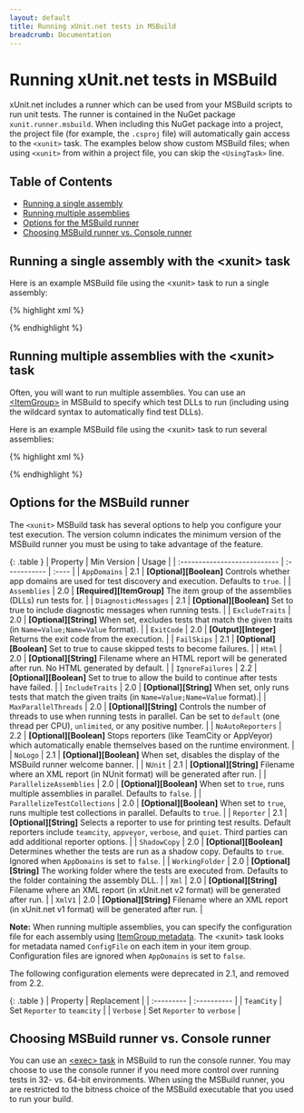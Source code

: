 ```yaml
---
layout: default
title: Running xUnit.net tests in MSBuild
breadcrumb: Documentation
---
```

# Running xUnit.net tests in MSBuild

xUnit.net includes a runner which can be used from your MSBuild scripts to run unit tests. The runner is contained in the NuGet package `xunit.runner.msbuild`. When including this NuGet package into a project, the project file (for example, the `.csproj` file) will automatically gain access to the `<xunit>` task. The examples below show custom MSBuild files; when using `<xunit>` from within a project file, you can skip the `<UsingTask>` line.

## Table of Contents
* [Running a single assembly](#single)
* [Running multiple assemblies](#multiple)
* [Options for the MSBuild runner](#options)
* [Choosing MSBuild runner vs. Console runner](#choosing)

## <a id="single"></a>Running a single assembly with the &lt;xunit&gt; task

Here is an example MSBuild file using the &lt;xunit&gt; task to run a single assembly:

{% highlight xml %}
<Project
    DefaultTargets="Test"
    xmlns="http://schemas.microsoft.com/developer/msbuild/2003">

  <UsingTask
    AssemblyFile="path\to\xunit.runner.msbuild.dll"
    TaskName="Xunit.Runner.MSBuild.xunit"/>

  <Target Name="Test">
    <xunit Assemblies="path\to\MyTests.dll" />
  </Target>

</Project>
{% endhighlight %}

## <a id="multiple"></a>Running multiple assemblies with the &lt;xunit&gt; task

Often, you will want to run multiple assemblies. You can use an [&lt;ItemGroup&gt;](https://msdn.microsoft.com/en-us/library/646dk05y.aspx) in MSBuild to specify which test DLLs to run (including using the wildcard syntax to automatically find test DLLs).

Here is an example MSBuild file using the &lt;xunit&gt; task to run several assemblies:

{% highlight xml %}
<Project
    DefaultTargets="Test"
    xmlns="http://schemas.microsoft.com/developer/msbuild/2003">

  <UsingTask
    AssemblyFile="path\to\xunit.runner.msbuild.dll"
    TaskName="Xunit.Runner.MSBuild.xunit" />

  <ItemGroup>
    <TestAssemblies Include="**\bin\Release\*.tests.dll" />
  </ItemGroup>

  <Target Name="Test">
    <xunit Assemblies="@(TestAssemblies)" />
  </Target>

</Project>
{% endhighlight %}

## <a id="options"></a>Options for the MSBuild runner

The `<xunit>` MSBuild task has several options to help you configure your test execution. The version column indicates the minimum version of the MSBuild runner you must be using to take advantage of the feature.

{: .table }
| Property                     | Min&nbsp;Version    | Usage |
| :--------------------------- | :----------- | :---- |
| `AppDomains`                 | 2.1        | **[Optional][Boolean]** Controls whether app domains are used for test discovery and execution. Defaults to `true`. |
| `Assemblies`                 | 2.0        | **[Required][ItemGroup]** The item group of the assemblies (DLLs) run tests for. |
| `DiagnosticMessages`         | 2.1        | **[Optional][Boolean]** Set to true to include diagnostic messages when running tests. |
| `ExcludeTraits`              | 2.0        | **[Optional][String]** When set, excludes tests that match the given traits (in `Name=Value;Name=Value` format). |
| `ExitCode`                   | 2.0        | **[Output][Integer]** Returns the exit code from the execution. |
| `FailSkips`                  | 2.1        | **[Optional][Boolean]** Set to true to cause skipped tests to become failures. |
| `Html`                       | 2.0        | **[Optional][String]** Filename where an HTML report will be generated after run. No HTML generated by default. |
| `IgnoreFailures`             | 2.2        | **[Optional][Boolean]** Set to true to allow the build to continue after tests have failed. |
| `IncludeTraits`              | 2.0        | **[Optional][String]** When set, only runs tests that match the given traits (in `Name=Value;Name=Value` format).|
| `MaxParallelThreads`         | 2.0        | **[Optional][String]** Controls the number of threads to use when running tests in parallel. Can be set to `default` (one thread per CPU), `unlimited`, or any positive number. |
| `NoAutoReporters`            | 2.2        | **[Optional][Boolean]** Stops reporters (like TeamCity or AppVeyor) which automatically enable themselves based on the runtime environment. |
| `NoLogo`                     | 2.1        | **[Optional][Boolean]** When set, disables the display of the MSBuild runner welcome banner. |
| `NUnit`                      | 2.1        | **[Optional][String]** Filename where an XML report (in NUnit format) will be generated after run. |
| `ParallelizeAssemblies`      | 2.0        | **[Optional][Boolean]** When set to `true`, runs multiple assemblies in parallel. Defaults to `false`. |
| `ParallelizeTestCollections` | 2.0        | **[Optional][Boolean]** When set to `true`, runs multiple test collections in parallel. Defaults to `true`. |
| `Reporter`                   | 2.1        | **[Optional][String]** Selects a reporter to use for printing test results. Default reporters include `teamcity`, `appveyor`, `verbose`, and `quiet`. Third parties can add additional reporter options. |
| `ShadowCopy`                 | 2.0        | **[Optional][Boolean]** Determines whether the tests are run as a shadow copy. Defaults to `true`. Ignored when `AppDomains` is set to `false`. |
| `WorkingFolder`              | 2.0        | **[Optional][String]** The working folder where the tests are executed from. Defaults to the folder containing the assembly DLL. |
| `Xml`                        | 2.0        | **[Optional][String]** Filename where an XML report (in xUnit.net v2 format) will be generated after run. |
| `XmlV1`                      | 2.0        | **[Optional][String]** Filename where an XML report (in xUnit.net v1 format) will be generated after run. |

**Note:** When running multiple assemblies, you can specify the configuration file for each assembly using [ItemGroup metadata](https://msdn.microsoft.com/en-us/library/646dk05y.aspx). The &lt;xunit&gt; task looks for metadata named `ConfigFile` on each item in your item group. Configuration files are ignored when `AppDomains` is set to `false`.

The following configuration elements were deprecated in 2.1, and removed from 2.2.

{: .table }
| Property   | Replacement |
| :--------- | :---------- |
| `TeamCity` | Set `Reporter` to `teamcity` |
| `Verbose`  | Set `Reporter` to `verbose` |

## <a id="choosing"></a>Choosing MSBuild runner vs. Console runner

You can use an [&lt;exec&gt; task](https://msdn.microsoft.com/en-us/library/x8zx72cd.aspx) in MSBuild to run the console runner. You may choose to use the console runner if you need more control over running tests in 32- vs. 64-bit environments. When using the MSBuild runner, you are restricted to the bitness choice of the MSBuild executable that you used to run your build.
